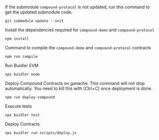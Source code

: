 If the submodule `compound-protocol` is not updated, run this command to get the updated submodule code.

    git submodule update --init

Install the dependencies required for `compound-demo` and `compound-protocol`

    npm install

Command to compile the `compound-demo` and `compound-protocol` contracts

    npm run compile

Run Buidler EVM

    npx buidler node

Deploy Compound Contracts on ganache. This command will not stop automatically. You need to kill this with [Ctrl+C] once deployment is done.

    npm run deploy-compound

Execute tests

    npx buidler test

Deploy Contracts

    npx buidler run scripts/deploy.js
